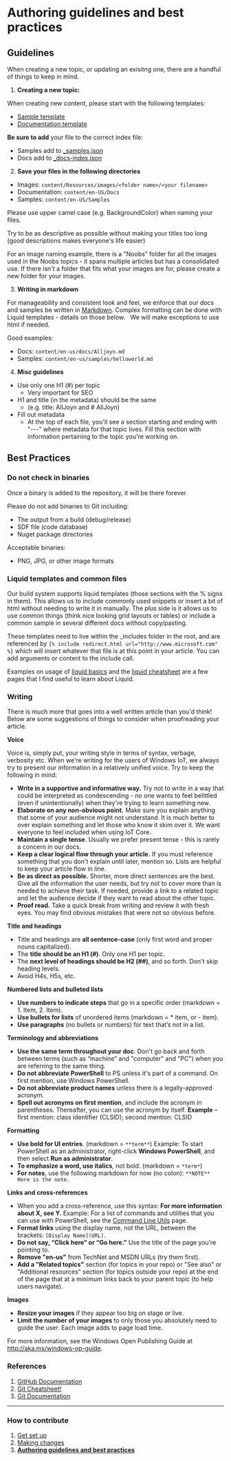 # Authoring guidelines and best practices

## Guidelines

When creating a new topic, or updating an exisitng one, there are a handful of things to keep in mind.

1. **Creating a new topic:**

  When creating new content, please start with the following templates:

  * [Sample template](template/sample-template.md)
  * [Documentation template](template/docs-template.md)
  
  **Be sure to add** your file to the correct index file:
  
  * Samples add to [_samples.json](/_data/_samples.json)
  * Docs add to [_docs-index.json](/_data/_docs-index.json)

2. **Save your files in the following directories**

  * Images: `content/Resources/images/<folder name>/<your filename>`
  * Documentation: `content/en-US/Docs`
  * Samples: `content/en-US/Samples`

  Please use upper camel case (e.g. BackgroundColor) when naming your files. 

  Try to be as descriptive as possible without making your titles too long (good descriptions makes everyone's life easier) 

  For an image naming example, there is a "Noobs" folder for all the images used in the Noobs topics - it spans multiple articles but has a consolidated use.  If there isn't a folder that fits what your images are for, please create a new folder for your images.

3. **Writing in markdown**

  For manageability and consistent look and feel, we enforce that our docs and samples be written in [Markdown](https://daringfireball.net/projects/markdown/basics). Complex formatting can be done with Liquid templates - details on those below.
   
  We will make exceptions to use html if needed.
  
  Good examples:

  * Docs: `content/en-us/docs/Alljoyn.md` 
  * Samples: `content/en-us/samples/helloworld.md`

4. **Misc guidelines**

  * Use only one H1 (#) per topic
    * Very important for SEO
  * H1 and title (in the metadata) should be the same
    * (e.g. title: AllJoyn and # AllJoyn)
  * Fill out metadata
    * At the top of each file, you'll see a section starting and ending with "---" where metadata for that topic lives.  Fill this section with information pertaining to the topic you're working on.

## Best Practices

### Do not check in binaries
Once a binary is added to the repository, it will be there forever.

Please do not add binaries to Git including:
* The output from a build (debug/release)
* SDF file (code database)
* Nuget package directories

Acceptable binaries:
* PNG, JPG, or other image formats

### Liquid templates and common files

Our build system supports liquid templates (those sections with the % signs in them).  This allows us to include commonly used snippets or insert a bit of html without needing to write it in manually.  The plus side is it allows us to use common things (think nice looking grid layouts or tables) or include a common sample in several different docs without copy/pasting.

These templates need to live within the _includes folder in the root, and are referenced by `{% include redirect.html url="http://www.microsoft.com" %}` which will insert whatever that file is at this point in your article.  You can add arguments or content to the include call. 

Examples on usage of [liquid basics](https://help.shopify.com/themes/liquid/basics) and the [liquid cheatsheet](http://cheat.markdunkley.com/) are a few pages that I find useful to learn about Liquid.

### Writing

There is much more that goes into a well written article than you'd think! Below are some suggestions of things to consider when proofreading your article.

**Voice**

Voice is, simply put, your writing style in terms of syntax, verbage, verbosity etc. When we're writing for the users of Windows IoT, we always try to present our information in a relatively unified voice. Try to keep the following in mind:

* **Write in a supportive and informative way.** Try not to write in a way that could be interpreted as condescending - no one wants to feel belittled (even if unintentionally) when they're trying to learn something new.
* **Elaborate on any non-obvious point.** Make sure you explain anything that some of your audience might not understand. It is much better to over explain something and let those who know it skim over it. We want everyone to feel included when using IoT Core.
* **Maintain a single tense**. Usually we prefer present tense - this is rarely a concern in our docs.
* **Keep a clear logical flow through your article.** If you must reference something that you don't explain until later, mention so. Lists are helpful to keep your article flow in line.
* **Be as direct as possible.** Shorter, more direct sentences are the best. Give all the information the user needs, but try not to cover more than is needed to achieve their task. If needed, provide a link to a related topic and let the audience decide if they want to read about the other topic.
* **Proof read.** Take a quick break from writing and review it with fresh eyes. You may find obvious mistakes that were not so obvious before.

**Title and headings** 

* Title and headings are **all sentence-case** (only first word and proper nouns capitalized).
* The **title should be an H1 (#)**. Only one H1 per topic.
* The **next level of headings should be H2 (##)**, and so forth. Don't skip heading levels.
* Avoid H4s, H5s, etc.

**Numbered lists and bulleted lists**

* **Use numbers to indicate steps** that go in a specific order (markdown = 1. Item, 2. Item).
* **Use bullets for lists** of unordered items (markdown = * item, or - item).
* **Use paragraphs** (no bullets or numbers) for text that’s not in a list.

**Terminology and abbreviations**
* **Use the same term throughout your doc**. Don't go back and forth between terms (such as “machine” and "computer" and "PC") when you are referring to the same thing.
* **Do not abbreviate PowerShell** to PS unless it's part of a command. On first mention, use Windows PowerShell.
* **Do not abbreviate product names** unless there is a legally-approved acronym.
* **Spell out acronyms on first mention**, and include the acronym in parentheses. Thereafter, you can use the acronym by itself. 
**Example** – first mention: class identifier (CLSID); second mention: CLSID

**Formatting**
* **Use bold for UI entries**. (markdown = `**term**`)
Example: To start PowerShell as an administrator, right-click **Windows PowerShell**, and then select **Run as administrator**.
* **To emphasize a word, use italics**, not bold. (markdown = `*term*`)
* **For notes**, use the following markdown for now (no colon): `**NOTE** Here is the note.`

**Links and cross-references**
* When you add a cross-reference, use this syntax: **For more information about X, see Y.**
Example: For a list of commands and utilities that you can use with PowerShell, see the [Command Line Utils]() page.
* **Format links** using the display name, not the URL, between the brackets: `[Display Name](URL)`.
* **Do not say, “Click here” or “Go here.”** Use the title of the page you’re pointing to.
* **Remove "en-us"** from TechNet and MSDN URLs (try them first). 
* **Add a "Related topics"** section (for topics in your repo) or "See also" or "Additional resources" section (for topics outside your repo) at the end of the page that at a minimum links back to your parent topic (to help users navigate).

**Images**
* **Resize your images** if they appear too big on stage or live.
* **Limit the number of your images** to only those you absolutely need to guide the user. Each image adds to page load time.

For more information, see the Windows Open Publishing Guide at http://aka.ms/windows-op-guide.



### References

1. [GitHub Documentation](https://help.github.com/)
2. [Git Cheatsheet!](https://github.com/github/training-materials/blob/master/downloads/github-git-cheat-sheet.pdf?raw=true)
3. [Git Documentation](http://www.git-scm.com/book/en/)

___

### How to contribute

1. [Get set up](get-setup.md)
2. [Making changes](making-changes.md) 
3. **[Authoring guidelines and best practices](authoring-guidelines.md)**

